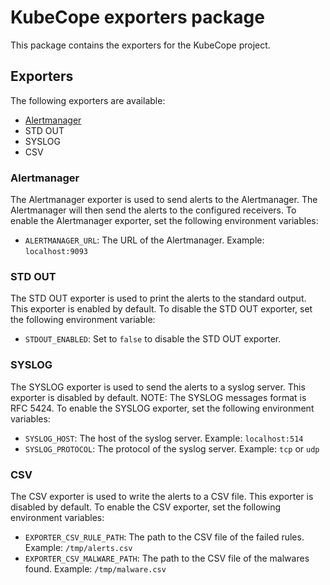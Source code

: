 # KubeCope exporters package
This package contains the exporters for the KubeCope project.

## Exporters
The following exporters are available:
- [Alertmanager](https://github.com/prometheus/alertmanager)
- STD OUT
- SYSLOG
- CSV

### Alertmanager
The Alertmanager exporter is used to send alerts to the Alertmanager. The Alertmanager will then send the alerts to the configured receivers.
To enable the Alertmanager exporter, set the following environment variables:
- `ALERTMANAGER_URL`: The URL of the Alertmanager. Example: `localhost:9093`

### STD OUT
The STD OUT exporter is used to print the alerts to the standard output. This exporter is enabled by default.
To disable the STD OUT exporter, set the following environment variable:
- `STDOUT_ENABLED`: Set to `false` to disable the STD OUT exporter.

### SYSLOG
The SYSLOG exporter is used to send the alerts to a syslog server. This exporter is disabled by default.
NOTE: The SYSLOG messages format is RFC 5424.
To enable the SYSLOG exporter, set the following environment variables:
- `SYSLOG_HOST`: The host of the syslog server. Example: `localhost:514`
- `SYSLOG_PROTOCOL`: The protocol of the syslog server. Example: `tcp` or `udp`

### CSV
The CSV exporter is used to write the alerts to a CSV file. This exporter is disabled by default.
To enable the CSV exporter, set the following environment variables:
- `EXPORTER_CSV_RULE_PATH`: The path to the CSV file of the failed rules. Example: `/tmp/alerts.csv`
- `EXPORTER_CSV_MALWARE_PATH`: The path to the CSV file of the malwares found. Example: `/tmp/malware.csv`
